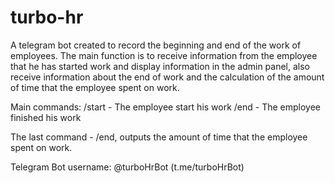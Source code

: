 # turbo-hr
A telegram bot created to record the beginning and end of the work of employees. 
The main function is to receive information from the employee that he has started work and display information in the admin panel, 
also receive information about the end of work and the calculation of the amount of time that the employee spent on work.

Main commands:
/start - The employee start his work
/end - The employee finished his work

The last command - /end, outputs the amount of time that the employee spent on work.

Telegram Bot username: @turboHrBot (t.me/turboHrBot)
